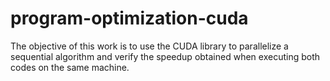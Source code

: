 # program-optimization-cuda
The objective of this work is to use the CUDA library to parallelize a sequential algorithm and verify the speedup obtained when executing both codes on the same machine.
